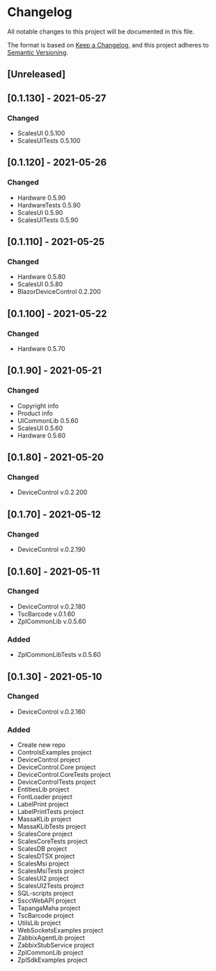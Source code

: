 # Changelog
All notable changes to this project will be documented in this file.

The format is based on [Keep a Changelog](https://keepachangelog.com/en/1.0.0/),
and this project adheres to [Semantic Versioning](https://semver.org/spec/v2.0.0.html).

## [Unreleased]

## [0.1.130] - 2021-05-27
### Changed
- ScalesUI 0.5.100
- ScalesUITests 0.5.100

## [0.1.120] - 2021-05-26
### Changed
- Hardware 0.5.90
- HardwareTests 0.5.90
- ScalesUI 0.5.90
- ScalesUITests 0.5.90

## [0.1.110] - 2021-05-25
### Changed
- Hardware 0.5.80
- ScalesUI 0.5.80
- BlazorDeviceControl 0.2.200

## [0.1.100] - 2021-05-22
### Changed
- Hardware 0.5.70

## [0.1.90] - 2021-05-21
### Changed
- Copyright info
- Product info
- UICommonLib 0.5.60
- ScalesUI 0.5.60
- Hardware 0.5.60

## [0.1.80] - 2021-05-20
### Changed
- DeviceControl v.0.2.200

## [0.1.70] - 2021-05-12
### Changed
- DeviceControl v.0.2.190

## [0.1.60] - 2021-05-11
### Changed
- DeviceControl v.0.2.180
- TscBarcode v.0.1.60
- ZplCommonLib v.0.5.60
### Added
- ZplCommonLibTests v.0.5.60

## [0.1.30] - 2021-05-10
### Changed
- DeviceControl v.0.2.160
### Added
- Create new repo
- ControlsExamples project
- DeviceControl project
- DeviceControl.Core project
- DeviceControl.CoreTests project
- DeviceControlTests project
- EntitiesLib project
- FontLoader project
- LabelPrint project
- LabelPrintTests project
- MassaKLib project
- MassaKLibTests project
- ScalesCore project
- ScalesCoreTests project
- ScalesDB project
- ScalesDTSX project
- ScalesMsi project
- ScalesMsiTests project
- ScalesUI2 project
- ScalesUI2Tests project
- SQL-scripts project
- SsccWebAPI project
- TapangaMaha project
- TscBarcode project
- UtilsLib project
- WebSocketsExamples project
- ZabbixAgentLib project
- ZabbixStubService project
- ZplCommonLib project
- ZplSdkExamples project

